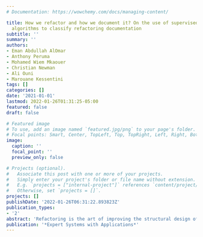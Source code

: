 ```yaml
---
# Documentation: https://wowchemy.com/docs/managing-content/

title: How we refactor and how we document it? On the use of supervised machine learning
  algorithms to classify refactoring documentation
subtitle: ''
summary: ''
authors:
- Eman Abdullah AlOmar
- Anthony Peruma
- Mohamed Wiem Mkaouer
- Christian Newman
- Ali Ouni
- Marouane Kessentini
tags: []
categories: []
date: '2021-01-01'
lastmod: 2022-01-26T01:31:25-05:00
featured: false
draft: false

# Featured image
# To use, add an image named `featured.jpg/png` to your page's folder.
# Focal points: Smart, Center, TopLeft, Top, TopRight, Left, Right, BottomLeft, Bottom, BottomRight.
image:
  caption: ''
  focal_point: ''
  preview_only: false

# Projects (optional).
#   Associate this post with one or more of your projects.
#   Simply enter your project's folder or file name without extension.
#   E.g. `projects = ["internal-project"]` references `content/project/deep-learning/index.md`.
#   Otherwise, set `projects = []`.
projects: []
publishDate: '2022-01-26T06:31:22.893823Z'
publication_types:
- '2'
abstract: 'Refactoring is the art of improving the structural design of a software system without altering its external behavior. Today, refactoring has become a well established and disciplined software engineering practice that has attracted a significant amount of research presuming that refactoring is primarily motivated by the need to improve system structures. However, recent studies have shown that developers may incorporate refactoring strategies in other development-related activities that go beyond improving the design especially with the emerging challenges in contemporary software engineering. Unfortunately, these studies are limited to developer interviews and a reduced set of projects. To cope with the above-mentioned limitations, we aim to better understand what motivates developers to apply a refactoring by mining and automatically classifying a large set of 111,884 commits containing refactoring activities, extracted from 800 open source Java projects. We trained a multi-class classifier to categorize these commits into three categories, namely, Internal Quality Attribute, External Quality Attribute, and Code Smell Resolution, along with the traditional Bug Fix and Functional categories. This classification challenges the original definition of refactoring, being exclusive to improving software design and fixing code smells. Furthermore, to better understand our classification results, we qualitatively analyzed commit messages to extract textual patterns that developers regularly use to describe their refactoring activities. The results of our empirical investigation show that (1) fixing code smells is not the main driver for developers to refactoring their code bases. Refactoring is solicited for a wide variety of reasons, going beyond its traditional definition;(2) the distribution of refactoring operations differ between production and test files; (3) developers use a variety of patterns to purposefully target refactoring-related activities; (4) the textual patterns, extracted from commit messages, provide a better coverage for how developers document their refactorings.'
publication: '*Expert Systems with Applications*'
---
```

